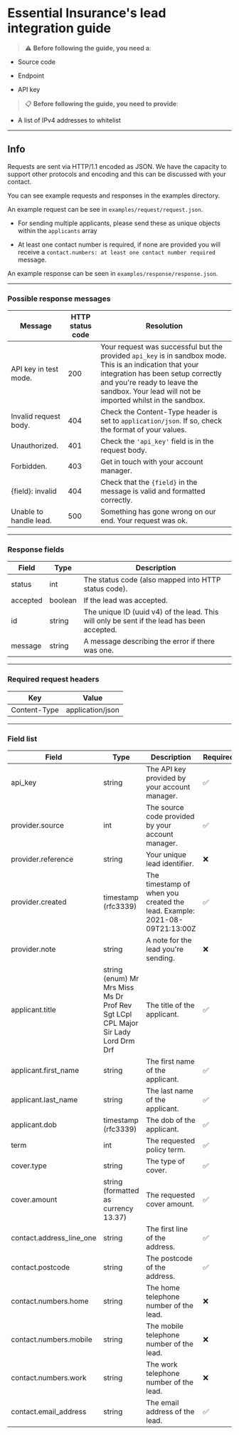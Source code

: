 # Essential Insurance's lead integration guide

> :warning: **Before following the guide, you need a**:

- Source code

- Endpoint

- API key

> :clipboard: **Before following the guide, you need to provide**:

- A list of IPv4 addresses to whitelist

___

## Info

Requests are sent via HTTP/1.1 encoded as JSON. We have the capacity to support other protocols and encoding and this can be discussed with your contact.

You can see example requests and responses in the examples directory.

An example request can be see in ```examples/request/request.json```.

- For sending multiple applicants, please send these as unique objects within the ```applicants``` array

- At least one contact number is required, if none are provided you will receive a ```contact.numbers: at least one contact number required``` message.

An example response can be seen in ```examples/response/response.json```.

___

### Possible response messages

| Message                | HTTP status code | Resolution                                                                                              |
|------------------------|------------------|---------------------------------------------------------------------------------------------------------|
| API key in test mode.  |        200       | Your request was successful but the provided ```api_key``` is in sandbox mode. This is an indication that your integration has been setup correctly and you're ready to leave the sandbox. Your lead will not be imported whilst in the sandbox. |
| Invalid request body.  |        404       | Check the Content-Type header is set to ```application/json```. If so, check the format of your values. |
| Unauthorized.          |        401       | Check the ```'api_key'``` field is in the request body.                                                 |
| Forbidden.             |        403       | Get in touch with your account manager.                                                                 |
| {field}: invalid       |        404       | Check that the ```{field}``` in the message is valid and formatted correctly.                           |
| Unable to handle lead. |        500       | Something has gone wrong on our end. Your request was ok.                                               |

___

### Response fields

| Field   | Type     | Description |
|----------|---------|------------------------------------------------------|
| status   | int     | The status code (also mapped into HTTP status code). |
| accepted | boolean | If the lead was accepted.                            |
| id       | string  | The unique ID (uuid v4) of the lead. This will only be sent if the lead has been accepted.                |
| message       | string  | A message describing the error if there was one.                 |

___

### Required request headers

| Key   | Value     |
|----------|---------|
| Content-Type   | application/json |

___

### Field list

| Field                    | Type                                                                                                                                          | Description                                                               | Required           |
|--------------------------|-----------------------------------------------------------------------------------------------------------------------------------------------|---------------------------------------------------------------------------|--------------------|
| api_key                  |                                                                     string                                                                    | The API key provided by your account manager.                             | :white_check_mark: |
| provider.source          |                                                                      int                                                                      | The source code provided by your account manager.                         | :white_check_mark: |
| provider.reference       |                                                                     string                                                                    | Your unique lead identifier.                                              | :x:                |
| provider.created         |                                                              timestamp (rfc3339)                                                              | The timestamp of when you created the lead. Example: 2021-08-09T21:13:00Z | :white_check_mark: |
| provider.note            |                                                                     string                                                                    | A note for the lead you're sending.                                       | :x:                |
| applicant.title          | string (enum) Mr     Mrs     Miss     Ms     Dr     Prof     Rev     Sgt     LCpl     CPL     Major     Sir     Lady     Lord     Drm     Drf | The title of the applicant.                                               | :white_check_mark: |
| applicant.first_name     | string                                                                                                                                        | The first name of the applicant.                                          | :white_check_mark: |
| applicant.last_name      | string                                                                                                                                        | The last name of the applicant.                                           | :white_check_mark: |
| applicant.dob            | timestamp (rfc3339)                                                                                                                           | The dob of the applicant.                                                 | :white_check_mark: |
| term                     | int                                                                                                                                           | The requested policy term.                                                | :white_check_mark: |
| cover.type               | string                                                                                                                                        | The type of cover.                                                        | :white_check_mark: |
| cover.amount             | string (formatted as currency 13.37)                                                                                                                                       | The requested cover amount.                                               | :white_check_mark: |
| contact.address_line_one | string                                                                                                                                        | The first line of the address.                                            | :white_check_mark: |
| contact.postcode         | string                                                                                                                                        | The postcode of the address.                                              | :white_check_mark: |
| contact.numbers.home | string | The home telephone number of the lead. | :x: |
| contact.numbers.mobile | string | The mobile telephone number of the lead. | :x:                |
| contact.numbers.work   | string | The work telephone number of the lead.   | :x:                |
| contact.email_address  | string | The email address of the lead.           | :white_check_mark: |